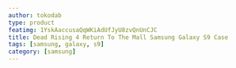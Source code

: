```yaml
---
author: tokodab
type: product
featimg: 1YskAaccusaQqWKiAdUfJyU8zvQnUnCJC
title: Dead Rising 4 Return To The Mall Samsung Galaxy S9 Case
tags: [samsung, galaxy, s9]
category: [samsung]
---
```


